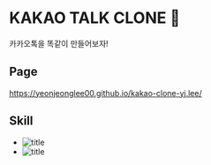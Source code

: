 # KAKAO TALK CLONE 💌
카카오톡을 똑같이 만들어보자!

## Page
https://yeonjeonglee00.github.io/kakao-clone-yj.lee/

## Skill
- ![title](https://img.shields.io/badge/-HTML5-E34F26?&logo=html5&logoColor=white)
- ![title](https://img.shields.io/badge/-CSS-1572B6?&logo=CSS3&logoColor=white)


